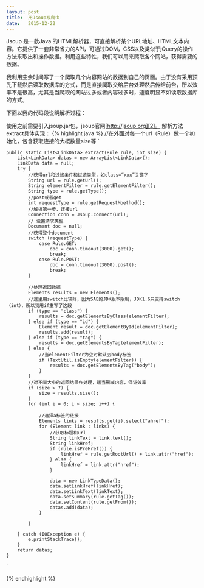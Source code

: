 ```yaml
---
layout: post
title:  用Jsoup写爬虫
date:   2015-12-22
---
```


<p class="intro"><span class="dropcap">J</span>soup 是一款Java 的HTML解析器，可直接解析某个URL地址、HTML文本内容。它提供了一套非常省力的API，可通过DOM，CSS以及类似于jQuery的操作方法来取出和操作数据。利用这些特性，我们可以用来爬取各个网站，获得需要的数据。

我利用空余时间写了一个爬取几个内容网站的数据到自己的页面。由于没有采用预先下载然后读取数据库的方式，而是直接爬取交给后台处理然后传给前台，所以效率不是很高，尤其是当爬取的网站过多或者内容过多时，速度明显不如读取数据库的方式。

 下面以我的代码段说明解析过程：

使用之前需要引入jsoup.jar包，jsoup官网[http://jsoup.org][2]。
解析方法 extract具体实现：
{% highlight java %}
//在外面对每一个url（Rule）做一个初始化，包含获取连接的大概数量size等
`

```
public static List<LinkData> extract(Rule rule, int size) {
    List<LinkData> datas = new ArrayList<LinkData>();
    LinkData data = null;
    try {
        //获得url和过滤条件和过滤类型，如class=“xxx”关键字
        String url = rule.getUrl();
        String elementFilter = rule.getElementFilter();
        String type = rule.getType();
        //post或者get
        int requestType = rule.getRequestMoethod();
        //解析第一步，连接url
        Connection conn = Jsoup.connect(url);
        // 设置请求类型
        Document doc = null;
        //获得整个document
        switch (requestType) {
            case Rule.GET:
                doc = conn.timeout(3000).get();
                break;
            case Rule.POST:
                doc = conn.timeout(3000).post();
                break;
        }

        //处理返回数据
        Elements results = new Elements();
        //这里用switch比较好，因为SAE的JDK版本限制，JDK1.6只支持switch（int），所以我用if重写了这段
        if (type == "class") {
            results = doc.getElementsByClass(elementFilter);
        } else if (type == "id") {
            Element result = doc.getElementById(elementFilter);
            results.add(result);
        } else if (type == "tag") {
            results = doc.getElementsByTag(elementFilter);
        } else {
            //当elementFilter为空时默认去body标签
            if (TextUtil.isEmpty(elementFilter)) {
                results = doc.getElementsByTag("body");
            }
        }
        //对不同大小的返回结果作处理，适当删减内容，保证效率
        if (size > 7) {
            size = results.size();
        }
        for (int i = 0; i < size; i++) {

            //选择a标签的链接
            Elements links = results.get(i).select("ahref");
            for (Element link : links) {
                //获取标题和url
                String linkText = link.text();
                String linkHref;
                if (rule.isPreHref()) {
                    linkHref = rule.getRootUrl() + link.attr("href");
                } else {
                    linkHref = link.attr("href");
                }
                
                data = new LinkTypeData();
                data.setLinkHref(linkHref);
                data.setLinkText(linkText);
                data.setSummary(rule.getTag());
                data.setContent(rule.getFrom());
                datas.add(data);
            }

        }

    } catch (IOException e) {
        e.printStackTrace();
    }
    return datas;
}
```

`

{% endhighlight %}

[1]:	http://tags.danlvse.com
[2]:	http://jsoup.org
